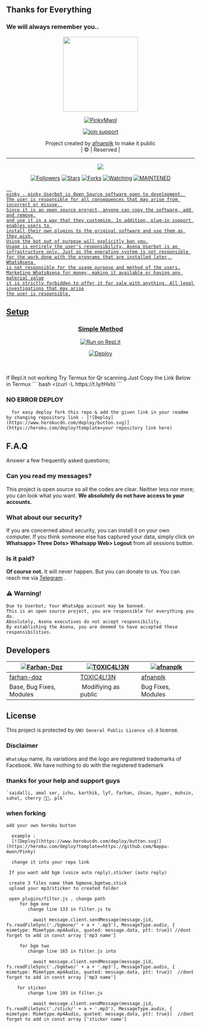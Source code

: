 ## Thanks for Everything
### We will always remember you..

<div align="center">
  <img border-radius: 15px src="https://i.imgur.com/zdcqaaG.jpeg" width="200" height="200"/>
  <p align="center">
<a href="#"><img title="PinkyMwol" src="https://img.shields.io/badge/afnanplk-pink?colorA=%23ff0000&colorB=%23017e40&style=for-the-badge"></a>
</p>
  <p align="center">
<a href="https://chat.whatsapp.com/Eq2IZ59kFaBEp8M8Y3Nrqd"><img title="join support" src="https://img.shields.io/badge/join_support-afnanplk/pinkymwol?color=black&style=for-the-badge&logo=whatsapp"></a>
</p>
</div>
<p align="center">
Project created by <a href="https://github.com/afnanplk">afnanplk</a> to make it public
    <br>
       | © |
        Reserved |
    <br> 
</p>

----

  <p align="center">
  <a href="https://github.com/afnanplk/pinkymwol ">
    <img src="https://img.shields.io/github/repo-size/afnanplk/lastpink?color=green&label=Repo%20total%20size&style=plastic">
<p align="center">
<a href="https://github.com/afnanplk/followers"><img title="Followers" src="https://img.shields.io/github/followers/afnanplk?color=red&style=flat-circle"></a>
<a href="https://github.com/afnanplk/lastpink/stargazers/"><img title="Stars" src="https://img.shields.io/github/stars/afnanplk/lastpink?color=red&style=flat-square"></a>
<a href="https://github.com/afnanplk/lastpink/network/members"><img title="Forks" src="https://img.shields.io/github/forks/afnanplk/lastpink?color=red&style=flat-square"></a>
<a href="https://github.com/afnanplk/lastpink/watchers"><img title="Watching" src="https://img.shields.io/github/watchers/afnanplk/lastpink?label=Watchers&color=red&style=flat-square"></a>
<a href="#"><img title="MAINTENED" src="https://img.shields.io/badge/UNMAINTENED-YES-blue.svg"</a>

```
  
pinky - pinky Userbot is Open Source software open to development. 
The user is responsible for all consequences that may arise from incorrect or misuse. 
Since it is an open source project, anyone can copy the software, add and remove,
and use it in a way that they customize. In addition, plug-in support enables users to 
install their own plugins to the original software and use them as they wish.
Using the bot out of purpose will explicitly ban you.
Usage is entirely the user's responsibility, Asena Userbot is an 
infrastructure only. Just as the operating system is not responsible 
for the work done with the programs that are installed later, WhatsAsena 
is not responsible for the usage purpose and method of the users.
Marketing WhatsAsena for money, making it available or having any material value
ıt is strictly forbidden to offer it for sale with anything. All legal investigations that may arise
the user is responsible.
```


## Setup
<div align="center">

  ### Simple Method
  
[![Run on Repl.it](https://repl.it/badge/github/quiec/whatsAlfa)](https://replit.com/@afnanplk/PinkyMwol-QR)
 
[![Deploy](https://www.herokucdn.com/deploy/button.svg)](https://gist.github.com/afnanplk/f34ed6b03429ba67d46c709f841f69f4)   
 
  </div>
 
<br>
<br >
If Repl.it not working Try Termux for Qr scanning.Just Copy the Link Below in Termux
```
bash <(curl -L https://t.ly/tHxh)
``` 

            
### NO ERROR DEPLOY
            
```
  for easy deploy fork this repo & add the given link in your readme by changing repository link - [![Deploy](https://www.herokucdn.com/deploy/button.svg)](https://heroku.com/deploy?template=your repository link here)
```
## F.A.Q
Answer a few frequently asked questions;
### Can you read my messages?
This project is open source so all the codes are clear. Neither less nor more; you can look what you want. **We absolutely do not have access to your accounts.**

### What about our security?
If you are concerned about security, you can install it on your own computer. If you think someone else has captured your data, simply click on **Whatsapp> Three Dots> Whatsapp Web> Logout** from all sessions button.

### Is it paid?
**Of course not.** It will never happen. But you can donate to us. You can reach me via [Telegram](https://t.me/fusuf) .

### ⚠️ Warning! 
```
Due to Userbot; Your WhatsApp account may be banned.
This is an open source project, you are responsible for everything you do. 
Absolutely, Asena executives do not accept responsibility.
By establishing the Asena, you are deemed to have accepted these responsibilities.
```
  
## Developers
  <div align="center">
    
  [![Farhan-Dqz](https://github.com/farhan-dqz.png?size=100)](https://github.com/farhan-dqz) |  [![TOXIC4L!3N](https://github.com/Alien-alfa.png?size=100)](https://github.com/AI-VIKI) | [![afnanplk](https://github.com/afnanplk.png?size=100)](https://github.com/afnanplk) 
----|----|----
[farhan-dqz](https://github.com/farhan-dqz)  | [TOXIC4L!3N](https://github.com/AI-VIKI) | [afnanplk](https://github.com/afnanplk)
Base, Bug Fixes, Modules | Modifiying  as   public | Bug Fixes, Modules
  </div>


## License
This project is protected by `GNU General Public Licence v3.0` license.

### Disclaimer
`WhatsApp` name, its variations and the logo are registered trademarks of Facebook. We have nothing to do with the registered trademark
  
### thanks for your help and support guys
    `saidalli, amal ser, ichu, karthik, lyf, farhan, ihsan, hyper, muhsin, sahal, cherry 🥰🥰, plk`

### when forking  
```
add your own heroku button
  
  example :
  [![Deploy](https://www.herokucdn.com/deploy/button.svg)](https://heroku.com/deploy?template=https://github.com/Nappu-mwon/Pinky)
  
  change it into your repo link
```
  
```
 If you want add bgm (voice auto reply),sticker (auto reply)

 create 3 files name them bgmone,bgmtwo,stick
 upload your mp3/sticker to created folder

 open plugins/filter.js , change path    
     for bgm one 
        change line 133 in filter.js to 

          await message.client.sendMessage(message.jid, fs.readFileSync('./bgmone/' + a + '.mp3'), MessageType.audio, { mimetype: Mimetype.mp4Audio, quoted: message.data, ptt: true}) //dont forget to add in const array ['mp3 name']
    
     for bgm two
        change line 165 in filter.js into

          await message.client.sendMessage(message.jid, fs.readFileSync('./bgmtwo/' + a + '.mp3'), MessageType.audio, { mimetype: Mimetype.mp4Audio, quoted: message.data, ptt: true})  //dont forget to add in const array ['mp3 name']

    for sticker
        change line 193 in filter.js

          await message.client.sendMessage(message.jid, fs.readFileSync('./stick/' + a + '.mp3'), MessageType.audio, { mimetype: Mimetype.mp4Audio, quoted: message.data, ptt: true})  //dont forget to add in const array ['sticker name']
```
